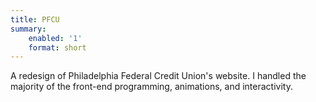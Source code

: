 ```yaml
---
title: PFCU
summary:
    enabled: '1'
    format: short
---
```


<p>A redesign of Philadelphia Federal Credit Union's website. I handled the majority of the front-end programming, animations, and interactivity.</p>